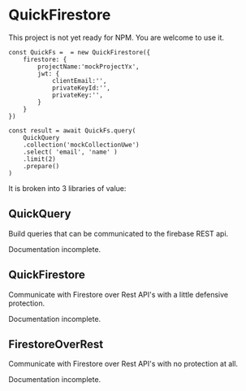 QuickFirestore
==============

This project is not yet ready for NPM. You are welcome to use it.

```
const QuickFs =  = new QuickFirestore({
    firestore: {
        projectName:'mockProjectYx',
        jwt: {
            clientEmail:'',
            privateKeyId:'',
            privateKey:'',
        }
    }
})

const result = await QuickFs.query(
    QuickQuery
    .collection('mockCollectionUwe')
    .select( 'email', 'name' )
    .limit(2)
    .prepare()
)
```

It is broken into 3 libraries of value:

## QuickQuery

Build queries that can be communicated to the firebase REST api.

Documentation incomplete.

## QuickFirestore

Communicate with Firestore over Rest API's with a little defensive protection.

Documentation incomplete.

## FirestoreOverRest

Communicate with Firestore over Rest API's with no protection at all.

Documentation incomplete.

